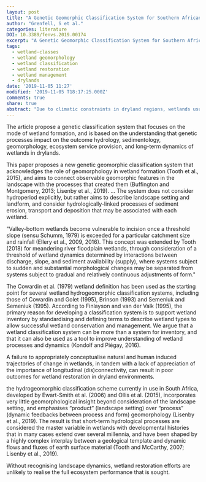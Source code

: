 ```yaml
---
layout: post
title: "A Genetic Geomorphic Classification System for Southern African Palustrine Wetlands: Global Implications for the Management of Wetlands in Drylands"
author: "Grenfell, S et al."
categories: literature
DOI: 10.3389/fenvs.2019.00174
excerpt: "A Genetic Geomorphic Classification System for Southern African Palustrine Wetlands: Global Implications for the Management of Wetlands in Drylands"
tags:
  - wetland-classes
  - wetland geomorphology
  - wetland classification
  - wetland restoration
  - wetland management
  - drylands
date: '2019-11-05 11:27'
modified: '2019-11-05 T18:17:25.000Z'
comments: true
share: true
abstract: "Due to climatic constraints in dryland regions, wetlands usually occur at confluences of flow paths, whether from surface flow, inter-flow or at locations of groundwater discharge. Long-term landscape processes that shape valleys and focus the movement of water and sediment are accountable for providing a suitable template with which hydrology interacts to allow wetland formation. Current hydrogeomorphic classification systems do not address system-scale linkages of sediment and water transport across the landscape, and are therefore unable to contextualise long-term process dynamics. Misunderstanding long-term earth system processes can result in the application of inappropriate restoration strategies that isolate wetlands from longitudinal drivers of their formation. We propose a genetic classification system that focuses on the mode of wetland formation, and is based on the understanding that genetic processes impact on the outcome hydrology, sedimentology, geomorphology, ecosystem service provision, and long-term dynamics of wetlands in drylands. The classification aims to impart understanding of dynamic processes of sediment transport through wetlands, such that restoration plans can be sensitive to long-term landscape processes. The classification system, derived from a combination of international literature and published South African case studies, has four wetland macrotypes based on sediment source (colluvial, alluvial, Aeolian, and geochemical). These are subdivided into eight wetland types; hillslope seep, floodplain, valley-bottom, plain, blocked-valley, alluvial fan, aeolian depression, and geochemical depression. The classification is based on landscape location, shape, and the occurrence of geomorphic characteristics indicative of process."
---
```


The article propose a genetic classification system that focuses on the mode of wetland formation, and is based on the understanding that genetic processes impact on the outcome hydrology, sedimentology, geomorphology, ecosystem service provision, and long-term dynamics of wetlands in drylands.

This paper proposes a new genetic geomorphic classification system that acknowledges the role of geomorphology in wetland formation (Tooth et al., 2015), and aims to connect observable geomorphic features in the landscape with the processes that created them (Buffington and Montgomery, 2013; Lisenby et al., 2019).
...
The system does not consider hydroperiod explicitly, but rather aims to describe landscape setting and landform, and consider hydrologically-linked processes of sediment erosion, transport and deposition that may be associated with each wetland.

"Valley-bottom wetlands become vulnerable to incision once a threshold slope (sensu Schumm, 1979) is exceeded for a particular catchment size and rainfall (Ellery et al., 2009, 2016). This concept was extended by Tooth (2018) for meandering river floodplain wetlands, through consideration of a threshold of wetland dynamics determined by interactions between discharge, slope, and sediment availability (supply), where systems subject to sudden and substantial morphological changes may be separated from systems subject to gradual and relatively continuous adjustments of form."

The Cowardin et al. (1979) wetland definition has been used as the starting point for several wetland hydrogeomorphic classification systems, including those of Cowardin and Golet (1995), Brinson (1993) and Semeniuk and Semeniuk (1995). According to Finlayson and van der Valk (1995), the primary reason for developing a classification system is to support wetland inventory by standardising and defining terms to describe wetland types to allow successful wetland conservation and management. We argue that a wetland classification system can be more than a system for inventory, and that it can also be used as a tool to improve understanding of wetland processes and dynamics (Kondolf and Piégay, 2016).

A failure to appropriately conceptualise natural and human induced trajectories of change in wetlands, in tandem with a lack of appreciation of the importance of longitudinal (dis)connectivity, can result in poor outcomes for wetland restoration in dryland environments.

the hydrogeomorphic classification scheme currently in use in South Africa, developed by Ewart-Smith et al. (2006) and Ollis et al. (2015), incorporates very little geomorphological insight beyond consideration of the landscape setting, and emphasises “product” (landscape setting) over “process” (dynamic feedbacks between process and form) geomorphology (Lisenby et al., 2019). The result is that short-term hydrological processes are considered the master variable in wetlands with developmental histories that in many cases extend over several millennia, and have been shaped by a highly complex interplay between a geological template and dynamic flows and fluxes of earth surface material (Tooth and McCarthy, 2007; Lisenby et al., 2019).

Without recognising landscape dynamics, wetland restoration efforts are unlikely to realise the full ecosystem performance that is sought.
